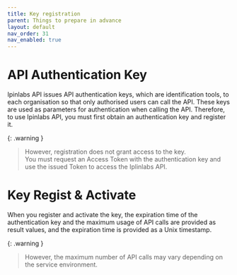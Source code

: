 ```yaml
---
title: Key registration
parent: Things to prepare in advance
layout: default
nav_order: 31
nav_enabled: true
---
```


# API Authentication Key

Ipinlabs API issues API authentication keys, which are identification tools, to each organisation so that only authorised users can call the API.
These keys are used as parameters for authentication when calling the API.
Therefore, to use Ipinlabs API, you must first obtain an authentication key and register it.

{: .warning }
> However, registration does not grant access to the key.  
> You must request an Access Token with the authentication key and use the issued Token to access the Iplinlabs API.

# Key Regist & Activate

When you register and activate the key, the expiration time of the authentication key and the maximum usage of API calls are provided as result values, and the expiration time is provided as a Unix timestamp.

{: .warning }
> However, the maximum number of API calls may vary depending on the service environment.